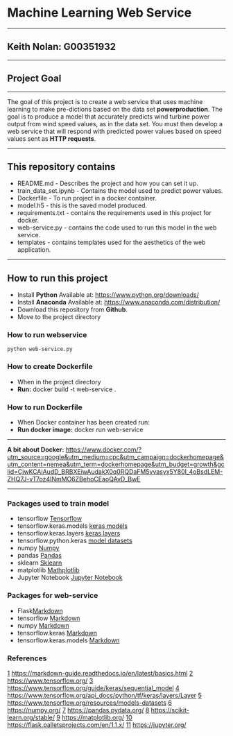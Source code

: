 # Machine Learning Web Service
***
## Keith Nolan: G00351932
***
## Project Goal
***
The goal of this project is to create a web service that uses machine learning to make pre-dictions based on the data set **powerproduction**. The goal is to produce a model that accurately predicts wind turbine power output from wind speed values, as in the data set. You must then develop a web service that will respond with predicted power values based on speed values sent as **HTTP requests**.

***

## This repository contains
- README.md - Describes the project and how you can set it up.
- train_data_set.ipynb - Contains the model used to predict power values.
- Dockerfile - To run project in a docker container.
- model.h5 - this is the saved model produced.
- requirements.txt - contains the requirements used in this project for docker.
- web-service.py - contains the code used to run this model in the web service.
- templates - contains templates used for the aesthetics of the web application.

***

## How to run this project

- Install **Python** Available at: https://www.python.org/downloads/
- Install **Anaconda** Available at: https://www.anaconda.com/distribution/
- Download this repository from **Github**.
- Move to the project directory

### How to run webservice
```
python web-service.py

```

### How to create Dockerfile
- When in the project directory
- **Run:** docker build -t web-service .

### How to run Dockerfile
- When Docker container has been created run: 
- **Run docker image:** docker run web-service
***
**A bit about Docker:** https://www.docker.com/?utm_source=google&utm_medium=cpc&utm_campaign=dockerhomepage&utm_content=nemea&utm_term=dockerhomepage&utm_budget=growth&gclid=CjwKCAiAudD_BRBXEiwAudakX0q0RQDaFM5vvasyx5Y80I_4oBsdLEM-ZHQ7J-vT7oz4INmMO6ZBehoCEaoQAvD_BwE
***

### Packages used to train model
- tensorflow [Tensorflow][2]
- tensorflow.keras.models [keras models][3]
- tensorflow.keras.layers [keras layers][4]
- tensorflow.python.keras [model datasets][5]
- numpy [Numpy][6]
- pandas [Pandas][7]
- sklearn [Sklearn][8]
- matplotlib [Mathplotlib][9]
- Jupyter Notebook [Jupyter Notebook][11]


### Packages for web-service
- Flask[Markdown][10]
- tensorflow [Markdown][2]
- numpy [Markdown][6]
- tensorflow.keras [Markdown][3]
- tensorflow.keras.models [Markdown][3]


### References
[1] https://markdown-guide.readthedocs.io/en/latest/basics.html 
[2] https://www.tensorflow.org/
[3] https://www.tensorflow.org/guide/keras/sequential_model
[4] https://www.tensorflow.org/api_docs/python/tf/keras/layers/Layer
[5] https://www.tensorflow.org/resources/models-datasets
[6] https://numpy.org/
[7] https://pandas.pydata.org/
[8] https://scikit-learn.org/stable/
[9] https://matplotlib.org/
[10] https://flask.palletsprojects.com/en/1.1.x/
[11] https://jupyter.org/

[1]: https://markdown-guide.readthedocs.io/en/latest/basics.html 
[2]: https://www.tensorflow.org/
[3]: https://www.tensorflow.org/guide/keras/sequential_model
[4]: https://www.tensorflow.org/api_docs/python/tf/keras/layers/Layer
[5]: https://www.tensorflow.org/resources/models-datasets
[6]: https://numpy.org/
[7]: https://pandas.pydata.org/
[8]: https://scikit-learn.org/stable/
[9]: https://matplotlib.org/
[10]: https://flask.palletsprojects.com/en/1.1.x/
[11]: https://jupyter.org/


